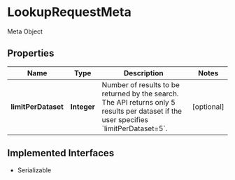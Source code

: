 

# LookupRequestMeta

Meta Object

## Properties

Name | Type | Description | Notes
------------ | ------------- | ------------- | -------------
**limitPerDataset** | **Integer** | Number of results to be returned by the search. The API returns only 5 results per dataset if the user specifies &#x60;limitPerDataset&#x3D;5&#x60;. |  [optional]


## Implemented Interfaces

* Serializable


